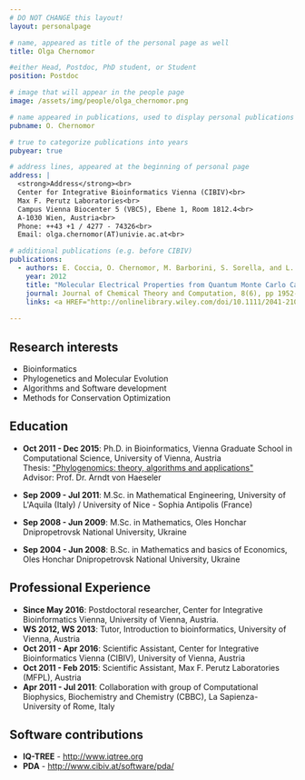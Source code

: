 ```yaml
---
# DO NOT CHANGE this layout!
layout: personalpage

# name, appeared as title of the personal page as well
title: Olga Chernomor

#either Head, Postdoc, PhD student, or Student
position: Postdoc

# image that will appear in the people page
image: /assets/img/people/olga_chernomor.png

# name appeared in publications, used to display personal publications
pubname: O. Chernomor

# true to categorize publications into years
pubyear: true

# address lines, appeared at the beginning of personal page
address: |
  <strong>Address</strong><br>
  Center for Integrative Bioinformatics Vienna (CIBIV)<br>
  Max F. Perutz Laboratories<br>
  Campus Vienna Biocenter 5 (VBC5), Ebene 1, Room 1812.4<br>
  A-1030 Wien, Austria<br>
  Phone: ++43 +1 / 4277 - 74326<br>
  Email: olga.chernomor(AT)univie.ac.at<br>

# additional publications (e.g. before CIBIV)
publications:
  - authors: E. Coccia, O. Chernomor, M. Barborini, S. Sorella, and L. Guidoni
    year: 2012
    title: "Molecular Electrical Properties from Quantum Monte Carlo Calculations: Application to Ethyne."
    journal: Journal of Chemical Theory and Computation, 8(6), pp 1952-1962
    links: <a HREF="http://onlinelibrary.wiley.com/doi/10.1111/2041-210X.12299/abstract">(DOI:10.1111/2041-210X.12299)</a>
   
---
```



Research interests
------------------

* Bioinformatics
* Phylogenetics and Molecular Evolution
* Algorithms and Software development
* Methods for Conservation Optimization

Education
---------

* __Oct 2011 - Dec 2015__: Ph.D. in Bioinformatics, Vienna Graduate School in Computational Science, University of Vienna, Austria<br>
Thesis: <a HREF="http://www.cibiv.at/~olga/Olga_Chernomor-Thesis-2015-univie.pdf">"Phylogenomics: theory, algorithms and applications"</a><br>
Advisor: Prof. Dr. Arndt von Haeseler

* __Sep 2009 - Jul 2011__: M.Sc. in Mathematical Engineering, University of L'Aquila (Italy) / University of Nice - Sophia Antipolis (France)
* __Sep 2008 - Jun 2009__: M.Sc. in Mathematics, Oles Honchar Dnipropetrovsk National University, Ukraine
* __Sep 2004 - Jun 2008__: B.Sc. in Mathematics and basics of Economics, Oles Honchar Dnipropetrovsk National University, Ukraine


Professional Experience
----------

* __Since May 2016__: Postdoctoral researcher, Center for Integrative Bioinformatics Vienna, University of Vienna, Austria.
* __WS 2012, WS 2013__: Tutor, Introduction to bioinformatics, University of Vienna, Austria
* __Oct 2011 - Apr 2016__: Scientific Assistant, Center for Integrative Bioinformatics Vienna (CIBIV), University of Vienna, Austria
* __Oct 2011 - Feb 2015__: Scientific Assistant, Max F. Perutz Laboratories (MFPL), Austria
* __Apr 2011 - Jul 2011__: Collaboration with group of Computational Biophysics, Biochemistry and Chemistry (CBBC), La Sapienza-University of Rome, Italy

Software contributions
----------
* __IQ-TREE__ 	- <a HREF="http://www.iqtree.org"> http://www.iqtree.org</a>
* __PDA__	- <a HREF="http://www.cibiv.at/software/pda/">http://www.cibiv.at/software/pda/</a>
